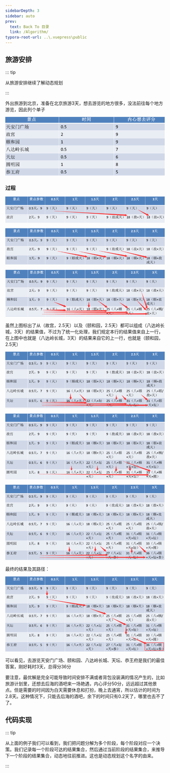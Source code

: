 ```yaml
---
sidebarDepth: 3
sidebar: auto
prev:
  text: Back To 目录
  link: /Algorithm/
typora-root-url: ..\.vuepress\public
---
```




## 旅游安排

::: tip

从旅游安排继续了解动态规划

:::

外出旅游到北京，准备在北京旅游3天，想去游览的地方很多，没法前往每个地方游览，因此列个单子

![image-20220815015755483](/images/algorithm/image-20220815015755483.png)

### 过程

![image-20220815020218514](/images/algorithm/image-20220815020218514.png)

![image-20220815020430593](/images/algorithm/image-20220815020430593.png)

![image-20220815020801844](/images/algorithm/image-20220815020801844.png)

虽然上图标出了从（故宫，2.5天）以及（颐和园，2.5天）都可以组成（八达岭长城，3天）的结果值，不过为了统一化处理，我们规定本行的结果值来自上一行，在上图中也就是（八达岭长城，3天）的结果来自它的上一行，也就是（颐和园，2.5天）

![image-20220815020847172](/images/algorithm/image-20220815020847172.png)

![image-20220815020945665](/images/algorithm/image-20220815020945665.png)

![image-20220815020957367](/images/algorithm/image-20220815020957367.png)

最终的结果及其路径：

![image-20220815021033972](/images/algorithm/image-20220815021033972.png)

可以看见，去游览天安门广场、颐和园、八达岭长城、天坛、恭王府是我们的最佳答案，刚好耗时3天，总得分36分

要注意，最优解是完全可能导致时间安排不满或者背包没装满的情况产生的，比如旅游计划里，还想去后海的酒吧来一场艳遇，内心评分50分，远远超过其他景点。但是需要的时间因为白天需要休息和打扮，晚上去通宵，所以估计的时间为2.8天。这种情况下，只能去后海的酒吧，余下的时间只有0.2天了，哪里也去不了了。



## 代码实现

::: tip

从上面的例子我们可以看到，我们把问题分解为多个阶段，每个阶段对应一个决策。我们记录每一个阶段可达的结果集合，然后通过当前阶段的结果集合，来推导下一个阶段的结果集合，动态地往前推进。这也是动态规划这个名字的由来。

:::